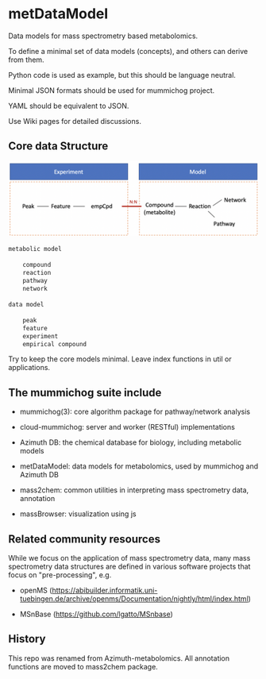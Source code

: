 # metDataModel

Data models for mass spectrometry based metabolomics.

To define a minimal set of data models (concepts), and others can derive from them.

Python code is used as example, but this should be language neutral.

Minimal JSON formats should be used for mummichog project.

YAML should be equivalent to JSON.

Use Wiki pages for detailed discussions.


## Core data Structure

![Core data Structure](docs/datastru.png)

    metabolic model

        compound
        reaction
        pathway
        network

    data model
        
        peak
        feature
        experiment
        empirical compound

Try to keep the core models minimal. 
Leave index functions in util or applications.



## The mummichog suite include

* mummichog(3): core algorithm package for pathway/network analysis

* cloud-mummichog: server and worker (RESTful) implementations

* Azimuth DB: the chemical database for biology, including metabolic models

* metDataModel: data models for metabolomics, used by mummichog and Azimuth DB

* mass2chem: common utilities in interpreting mass spectrometry data, annotation

* massBrowser: visualization using js


## Related community resources

While we focus on the application of mass spectrometry data, 
many mass spectrometry data structures are defined in various software projects that focus on "pre-processing", e.g.

- openMS (https://abibuilder.informatik.uni-tuebingen.de/archive/openms/Documentation/nightly/html/index.html)

- MSnBase (https://github.com/lgatto/MSnbase)


## History

This repo was renamed from Azimuth-metabolomics. All annotation functions are moved to mass2chem package.